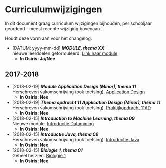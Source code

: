 # Curriculumwijzigingen

In dit document graag curriculum wijzigingen bijhouden, per schooljaar geordend - meest recente wijziging bovenaan. 

Houdt deze vorm aan voor het changelog:

- [DATUM: yyyy-mm-dd] *__MODULE, thema XX__*  
    nieuwe leerdoelen geformuleerd. [Link naar module](\#)
    - __In Osiris: Ja/Nee__

## 2017-2018
- [2018-02-19] *__Module Application Design (Minor), thema 11__*   
    Herschreven vakomschrijving (ook toetsing). [Application Design](thema-11AD/appdesign.md)
    - __In Osiris: Nee__
- [2018-02-19] *__Thema opdracht 11 Application Design (Minor), thema 11__*   
    Herschreven vakomschrijving (ook toetsing). [Praktijkopdracht 11AD](thema-11AD/praktijkopdracht11AD.md)
    - __In Osiris: Nee__
- [2018-02-15] *__Introduction to Machine Learning, thema 09__*   
    Nieuwe module. [Introductie Datamining](thema-09/introductie_datamining.md)
    - __In Osiris: Nee__
- [2018-02-15] *__Introductie Java, thema 09__*   
    Herschreven vakomschrijving (ook toetsing). [Introductie Java](thema-09/introductie_java.md)
    - __In Osiris: Nee__
- [2018-02-15] *__Biologie 1, thema 01__*   
    Geheel herzien. [Biologie 1](thema-01/biologie1.md)
    - __In Osiris: Nee__





